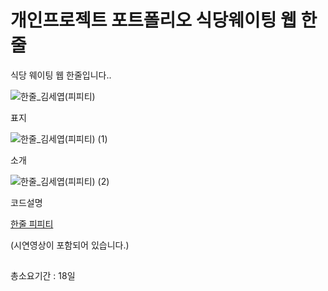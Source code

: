 # 개인프로젝트 포트폴리오 식당웨이팅 웹 한줄
<p>식당 웨이팅 웹 한줄입니다..</p>

![한줄_김세엽(피피티)](https://github.com/sayyoup/JavaGame_ChromeDino/assets/123839647/95d948a3-fceb-4bdc-9d34-e3d9a9440126)
<p>표지</p>

![한줄_김세엽(피피티) (1)](https://github.com/sayyoup/JavaGame_ChromeDino/assets/123839647/31529bc8-77a6-431c-9f8c-8a27f4ad0133)
<p>소개</p>

![한줄_김세엽(피피티) (2)](https://github.com/sayyoup/JavaGame_ChromeDino/assets/123839647/30b068f2-e799-4719-90d6-746001f7087a)
<p>코드설명</p>

<a href="https://docs.google.com/presentation/d/1ug1YWyf7n-NLQ3FgrQVDO45xN_RYSkj3u2tB-rhCy4M/edit?usp=sharing">한줄 피피티</a>

(시연영상이 포함되어 있습니다.)
## 
총소요기간 : 18일

